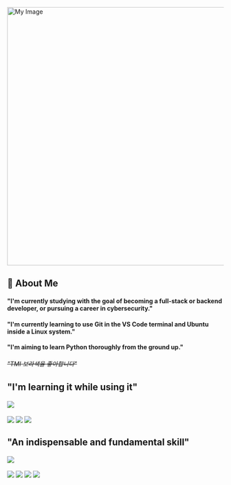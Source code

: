 <img src="https://media.licdn.com/dms/image/v2/D5622AQHiiTxZehH9KA/feedshare-shrink_1280/B56ZVDnFngGoAo-/0/1740596075672?e=2147483647&v=beta&t=6hrLJCW3d5nNF9lXYfitofjyqm0P4zY3dD3EIws0k4Q" alt="My Image" width="600"/>




## 👀 About Me
####  "I'm currently studying with the goal of becoming a full-stack or backend developer, or pursuing a career in cybersecurity."
####  "I'm currently learning to use Git in the VS Code terminal and Ubuntu inside a Linux system."
####  "I'm aiming to learn Python thoroughly from the ground up."

###### ~~"TMI 보라색을 좋아합니다"~~

## "I'm learning it while using it"
#### <img src="https://img.shields.io/badge/Git-F05032?style=flat-square&logo=git&logoColor=white"/>
<img src="https://img.shields.io/badge/GitHub-181717?style=flat-square&logo=GitHub&logoColor=white"/>
<img src="https://img.shields.io/badge/Linux-FCC624?style=flat-square&logo=linux&logoColor=black"/>
<img src="https://img.shields.io/badge/Ubuntu-E95420?style=flat-square&logo=Ubuntu&logoColor=white"/>

## "An indispensable and fundamental skill"
#### <img src="https://img.shields.io/badge/Python-3776AB?style=flat-square&logo=Python&logoColor=white"/>
<img src="https://img.shields.io/badge/C-A8B9CC?style=flat-square&logo=C&logoColor=white"/>
<img src="https://img.shields.io/badge/C++-00599C?style=flat-square&logo=C%2B%2B&logoColor=white"/>
<img src="https://img.shields.io/badge/JavaScript-F7DF1E?style=flat-square&logo=javascript&logoColor=black"/>
<img src="https://img.shields.io/badge/Node.js-339933?style=flat-square&logo=Node.js&logoColor=white"/>
